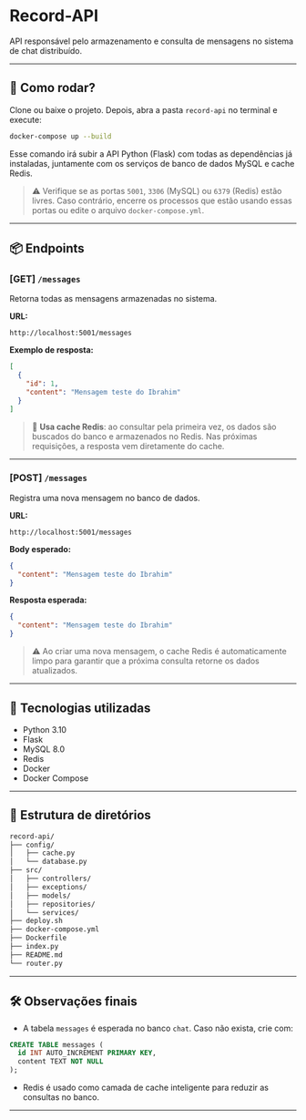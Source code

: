# Record-API

API responsável pelo armazenamento e consulta de mensagens no sistema de chat distribuído.

---

## 🐳 Como rodar?

Clone ou baixe o projeto. Depois, abra a pasta `record-api` no terminal e execute:

```bash
docker-compose up --build
```

Esse comando irá subir a API Python (Flask) com todas as dependências já instaladas, juntamente com os serviços de banco de dados MySQL e cache Redis.  

> ⚠️ Verifique se as portas `5001`, `3306` (MySQL) ou `6379` (Redis) estão livres. Caso contrário, encerre os processos que estão usando essas portas ou edite o arquivo `docker-compose.yml`.

---

## 📦 Endpoints

### [GET] `/messages`

Retorna todas as mensagens armazenadas no sistema.

**URL:**
```
http://localhost:5001/messages
```

**Exemplo de resposta:**
```json
[
  {
    "id": 1,
    "content": "Mensagem teste do Ibrahim"
  }
]
```

> 🔄 **Usa cache Redis**: ao consultar pela primeira vez, os dados são buscados do banco e armazenados no Redis. Nas próximas requisições, a resposta vem diretamente do cache.

---

### [POST] `/messages`

Registra uma nova mensagem no banco de dados.

**URL:**
```
http://localhost:5001/messages
```

**Body esperado:**
```json
{
  "content": "Mensagem teste do Ibrahim"
}
```

**Resposta esperada:**
```json
{
  "content": "Mensagem teste do Ibrahim"
}
```

> ⚠️ Ao criar uma nova mensagem, o cache Redis é automaticamente limpo para garantir que a próxima consulta retorne os dados atualizados.

---

## 🚀 Tecnologias utilizadas

- Python 3.10
- Flask
- MySQL 8.0
- Redis
- Docker
- Docker Compose

---

## 📂 Estrutura de diretórios

```bash
record-api/
├── config/
│   ├── cache.py
│   └── database.py
├── src/
│   ├── controllers/
│   ├── exceptions/
│   ├── models/
│   ├── repositories/
│   └── services/
├── deploy.sh
├── docker-compose.yml
├── Dockerfile
├── index.py
├── README.md
└── router.py
```

---

## 🛠️ Observações finais

- A tabela `messages` é esperada no banco `chat`. Caso não exista, crie com:

```sql
CREATE TABLE messages (
  id INT AUTO_INCREMENT PRIMARY KEY,
  content TEXT NOT NULL
);
```

- Redis é usado como camada de cache inteligente para reduzir as consultas no banco.

---